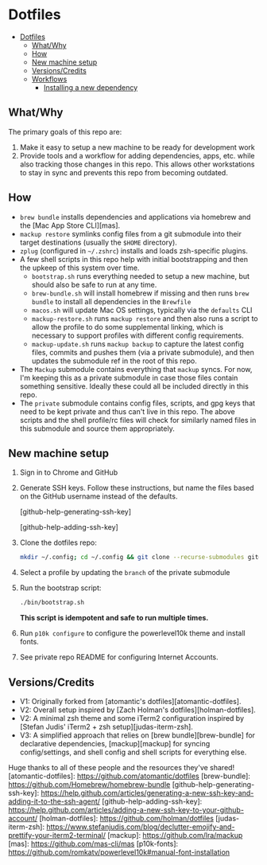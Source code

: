 # Dotfiles

- [Dotfiles](#dotfiles)
  - [What/Why](#whatwhy)
  - [How](#how)
  - [New machine setup](#new-machine-setup)
  - [Versions/Credits](#versionscredits)
  - [Workflows](#workflows)
    - [Installing a new dependency](#installing-a-new-dependency)

## What/Why

The primary goals of this repo are:

1. Make it easy to setup a new machine to be ready for development work
1. Provide tools and a workflow for adding dependencies, apps, etc. while also
tracking those changes in this repo. This allows other workstations to stay in
sync and prevents this repo from becoming outdated.

## How

- `brew bundle` installs dependencies and applications via homebrew and the
[Mac App Store CLI][mas].
- `mackup restore` symlinks config files from a git submodule into their
target destinations (usually the `$HOME` directory).
- `zplug` (configured in `~/.zshrc`) installs and loads zsh-specific plugins.
- A few shell scripts in this repo help with initial bootstrapping and then the
upkeep of this system over time.
  - `bootstrap.sh` runs everything needed to setup a new machine, but should
  also be safe to run at any time.
  - `brew-bundle.sh` will install homebrew if missing and then runs
  `brew bundle` to install all dependencies in the `Brewfile`
  - `macos.sh` will update Mac OS settings, typically via the `defaults` CLI
  - `mackup-restore.sh` runs `mackup restore` and then also runs a script to
  allow the profile to do some supplemental linking, which is necessary to
  support profiles with different config requirements.
  - `mackup-update.sh` runs `mackup backup` to capture the latest config files,
  commits and pushes them (via a private submodule), and then updates the
  submodule ref in the root of this repo.
- The `Mackup` submodule contains everything that `mackup` syncs. For now, I'm
keeping this as a private submodule in case those files contain something
sensitive. Ideally these could all be included directly in this repo.
- The `private` submodule contains config files, scripts, and gpg keys that need
to be kept private and thus can't live in this repo. The above scripts and the
shell profile/rc files will check for similarly named files in this submodule
and source them appropriately.

## New machine setup

1. Sign in to Chrome and GitHub

1. Generate SSH keys. Follow these instructions, but name the files based on the
GitHub username instead of the defaults.

    [github-help-generating-ssh-key]

    [github-help-adding-ssh-key]

1. Clone the dotfiles repo:

    ```bash
    mkdir ~/.config; cd ~/.config && git clone --recurse-submodules git@github.com:ekweible/dotfiles.git && cd dotfiles
    ```

1. Select a profile by updating the `branch` of the private submodule

1. Run the bootstrap script:

    ```bash
    ./bin/bootstrap.sh
    ```

    **This script is idempotent and safe to run multiple times.**

1. Run `p10k configure` to configure the powerlevel10k theme and install fonts.

1. See private repo README for configuring Internet Accounts.

## Versions/Credits

- V1: Originally forked from [atomantic's dotfiles][atomantic-dotfiles].
- V2: Overall setup inspired by [Zach Holman's dotfiles][holman-dotfiles].
- V2: A minimal zsh theme and some iTerm2 configuration inspired by
[Stefan Judis' iTerm2 + zsh setup][judas-iterm-zsh].
- V3: A simplified approach that relies on [brew bundle][brew-bundle] for
declarative dependencies, [mackup][mackup] for syncing config/settings, and
shell config and shell scripts for everything else.

Huge thanks to all of these people and the resources they've shared!
[atomantic-dotfiles]: https://github.com/atomantic/dotfiles
[brew-bundle]: https://github.com/Homebrew/homebrew-bundle
[github-help-generating-ssh-key]: https://help.github.com/articles/generating-a-new-ssh-key-and-adding-it-to-the-ssh-agent/
[github-help-adding-ssh-key]: https://help.github.com/articles/adding-a-new-ssh-key-to-your-github-account/
[holman-dotfiles]: https://github.com/holman/dotfiles
[judas-iterm-zsh]: https://www.stefanjudis.com/blog/declutter-emojify-and-prettify-your-iterm2-terminal/
[mackup]: https://github.com/lra/mackup
[mas]: https://github.com/mas-cli/mas
[p10k-fonts]: https://github.com/romkatv/powerlevel10k#manual-font-installation
